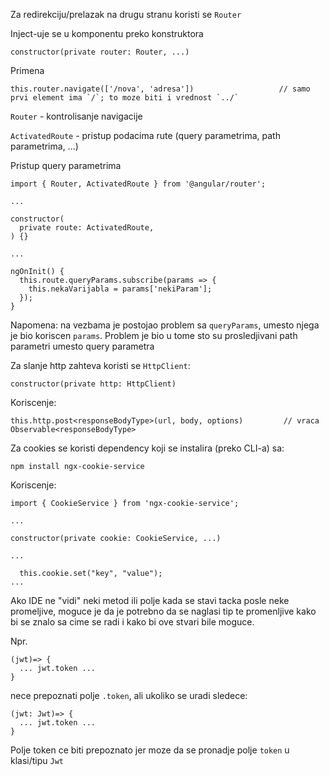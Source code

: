 Za redirekciju/prelazak na drugu stranu koristi se `Router`

Inject-uje se u komponentu preko konstruktora
```
constructor(private router: Router, ...)
```

Primena
```
this.router.navigate(['/nova', 'adresa'])                   // samo prvi element ima `/`; to moze biti i vrednost `../`
```


`Router` - kontrolisanje navigacije

`ActivatedRoute` - pristup podacima rute (query parametrima, path parametrima, ...)


Pristup query parametrima
```
import { Router, ActivatedRoute } from '@angular/router';

...

constructor(
  private route: ActivatedRoute,
) {}

...

ngOnInit() {
  this.route.queryParams.subscribe(params => {
    this.nekaVarijabla = params['nekiParam'];
  });
}
```

Napomena: na vezbama je postojao problem sa `queryParams`, umesto njega je bio koriscen `params`.
          Problem je bio u tome sto su prosledjivani path parametri umesto query parametra


Za slanje http zahteva koristi se `HttpClient`:
```
constructor(private http: HttpClient)
```

Koriscenje:
```
this.http.post<responseBodyType>(url, body, options)         // vraca Observable<responseBodyType>
```


Za cookies se koristi dependency koji se instalira (preko CLI-a) sa:
```
npm install ngx-cookie-service
```


Koriscenje:
```
import { CookieService } from 'ngx-cookie-service';

...

constructor(private cookie: CookieService, ...)

...

  this.cookie.set("key", "value");
...
```


Ako IDE ne "vidi" neki metod ili polje kada se stavi tacka posle neke promeljive,
moguce je da je potrebno da se naglasi tip te promenljive kako bi se znalo sa cime
se radi i kako bi ove stvari bile moguce.

Npr. 
```
(jwt)=> {
  ... jwt.token ...
}
```

nece prepoznati polje `.token`, ali ukoliko se uradi sledece: 
```
(jwt: Jwt)=> {
  ... jwt.token ...
}
```

Polje token ce biti prepoznato jer moze da se pronadje polje `token` u klasi/tipu `Jwt`
